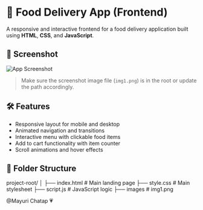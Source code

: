 # 🍔 Food Delivery App (Frontend)

A responsive and interactive frontend for a food delivery application built using **HTML**, **CSS**, and **JavaScript**.

## 📸 Screenshot

![App Screenshot](img1.png)

> Make sure the screenshot image file (`img1.png`) is in the root or update the path accordingly.

## 🛠️ Features

- Responsive layout for mobile and desktop
- Animated navigation and transitions
- Interactive menu with clickable food items
- Add to cart functionality with item counter
- Scroll animations and hover effects

## 📁 Folder Structure

project-root/
│
├── index.html # Main landing page
├── style.css # Main stylesheet
├── script.js # JavaScript logic
├── images # img1.png


@Mayuri Chatap 💗
